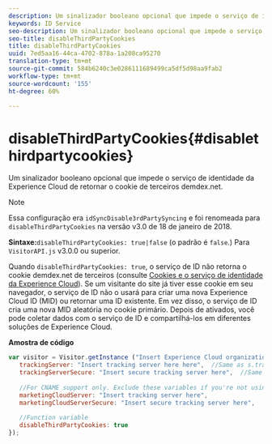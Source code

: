 ```yaml
---
description: Um sinalizador booleano opcional que impede o serviço de identidade da Experience Cloud de retornar o cookie de terceiros demdex.net.
keywords: ID Service
seo-description: Um sinalizador booleano opcional que impede o serviço de identidade da Experience Cloud de retornar o cookie de terceiros demdex.net.
seo-title: disableThirdPartyCookies
title: disableThirdPartyCookies
uuid: 7ed5aa16-44ca-4702-878a-1a208ca95270
translation-type: tm+mt
source-git-commit: 584b6240c3e0286111689499ca5df5d98aa9fab2
workflow-type: tm+mt
source-wordcount: '155'
ht-degree: 60%

---
```



# disableThirdPartyCookies{#disablethirdpartycookies}

Um sinalizador booleano opcional que impede o serviço de identidade da Experience Cloud de retornar o cookie de terceiros demdex.net.

>[!NOTE]
>
>Essa configuração era `idSyncDisable3rdPartySyncing` e foi renomeada para `disableThirdPartyCookies` na versão v3.0 de 18 de janeiro de 2018.

**Sintaxe:**`disableThirdPartyCookies: true|false` (o padrão é `false`.) Para `VisitorAPI.js` v3.0.0 ou superior.

Quando `disableThirdPartyCookies: true`, o serviço de ID não retorna o cookie demdex.net de terceiros (consulte [Cookies e o serviço de identidade da Experience Cloud](../../introduction/cookies.md)). Se um visitante do site já tiver esse cookie em seu navegador, o serviço de ID não o usará para criar uma nova Experience Cloud ID (MID) ou retornar uma ID existente. Em vez disso, o serviço de ID cria uma nova MID aleatória no cookie primário. Depois de ativados, você pode coletar dados com o serviço de ID e compartilhá-los em diferentes soluções de Experience Cloud.

**Amostra de código**

```js
var visitor = Visitor.getInstance ("Insert Experience Cloud organization ID here",{ 
   trackingServer: "Insert tracking server here here",  //Same as s.trackingServer 
   trackingServerSecure: "Insert secure tracking server here",  //Same as s.trackingServerSecure 
 
   //For CNAME support only. Exclude these variables if you're not using CNAME 
   marketingCloudServer: "Insert tracking server here", 
   marketingCloudServerSecure: "Insert secure tracking server here", 
 
   //Function variable 
   disableThirdPartyCookies: true 
});
```


